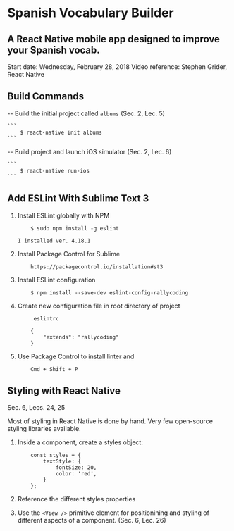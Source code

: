 # Spanish Vocabulary Builder
A React Native mobile app designed to improve your Spanish vocab.
---

Start date:  Wednesday, February 28, 2018
Video reference: Stephen Grider, React Native

## Build Commands

-- Build the initial project called `albums` (Sec. 2, Lec. 5)

    ```
        $ react-native init albums
    ```

-- Build project and launch iOS simulator (Sec. 2, Lec. 6)

    ```
        $ react-native run-ios
    ```

## Add ESLint With Sublime Text 3

1.  Install ESLint globally with NPM

    ```
        $ sudo npm install -g eslint
    ```

        I installed ver. 4.18.1

2.  Install Package Control for Sublime

    ```
        https://packagecontrol.io/installation#st3
    ```
    
3.  Install ESLint configuration

    ```
        $ npm install --save-dev eslint-config-rallycoding
    ```

4.  Create new configuration file in root directory of project

    ```
        .eslintrc
    ```

    ```
        {
            "extends": "rallycoding"
        }
    ```

5.  Use Package Control to install linter and 

    ```
        Cmd + Shift + P
    ```


## Styling with React Native
Sec. 6, Lecs. 24, 25

Most of styling in React Native is done by hand.  Very few open-source styling libraries available.

1.  Inside a component, create a styles object:

    ```
        const styles = {
            textStyle: {
                fontSize: 20,
                color: 'red',
            }
        };
    ```

2.  Reference the different styles properties

3.  Use the `<View />` primitive element for positionining and styling of different aspects of a component.  (Sec. 6, Lec. 26)
